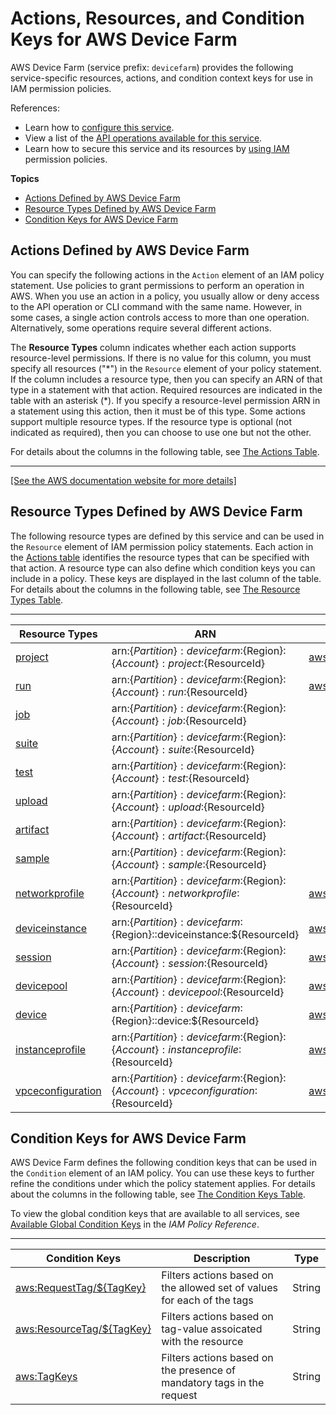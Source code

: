 # Actions, Resources, and Condition Keys for AWS Device Farm<a name="list_awsdevicefarm"></a>

AWS Device Farm \(service prefix: `devicefarm`\) provides the following service\-specific resources, actions, and condition context keys for use in IAM permission policies\.

References:
+ Learn how to [configure this service](https://docs.aws.amazon.com/devicefarm/latest/developerguide/welcome.html)\.
+ View a list of the [API operations available for this service](https://docs.aws.amazon.com/devicefarm/latest/APIReference/API_Operations.html)\.
+ Learn how to secure this service and its resources by [using IAM](https://docs.aws.amazon.com/devicefarm/latest/developerguide/permissions.html) permission policies\.

**Topics**
+ [Actions Defined by AWS Device Farm](#awsdevicefarm-actions-as-permissions)
+ [Resource Types Defined by AWS Device Farm](#awsdevicefarm-resources-for-iam-policies)
+ [Condition Keys for AWS Device Farm](#awsdevicefarm-policy-keys)

## Actions Defined by AWS Device Farm<a name="awsdevicefarm-actions-as-permissions"></a>

You can specify the following actions in the `Action` element of an IAM policy statement\. Use policies to grant permissions to perform an operation in AWS\. When you use an action in a policy, you usually allow or deny access to the API operation or CLI command with the same name\. However, in some cases, a single action controls access to more than one operation\. Alternatively, some operations require several different actions\.

The **Resource Types** column indicates whether each action supports resource\-level permissions\. If there is no value for this column, you must specify all resources \("\*"\) in the `Resource` element of your policy statement\. If the column includes a resource type, then you can specify an ARN of that type in a statement with that action\. Required resources are indicated in the table with an asterisk \(\*\)\. If you specify a resource\-level permission ARN in a statement using this action, then it must be of this type\. Some actions support multiple resource types\. If the resource type is optional \(not indicated as required\), then you can choose to use one but not the other\.

For details about the columns in the following table, see [The Actions Table](reference_policies_actions-resources-contextkeys.md#actions_table)\.


****  
[\[See the AWS documentation website for more details\]](http://docs.aws.amazon.com/IAM/latest/UserGuide/list_awsdevicefarm.html)

## Resource Types Defined by AWS Device Farm<a name="awsdevicefarm-resources-for-iam-policies"></a>

The following resource types are defined by this service and can be used in the `Resource` element of IAM permission policy statements\. Each action in the [Actions table](#awsdevicefarm-actions-as-permissions) identifies the resource types that can be specified with that action\. A resource type can also define which condition keys you can include in a policy\. These keys are displayed in the last column of the table\. For details about the columns in the following table, see [The Resource Types Table](reference_policies_actions-resources-contextkeys.md#resources_table)\.


****  

| Resource Types | ARN | Condition Keys | 
| --- | --- | --- | 
|   [ project ](https://docs.aws.amazon.com/devicefarm/latest/APIReference/API_Project.html)  |  arn:$\{Partition\}:devicefarm:$\{Region\}:$\{Account\}:project:$\{ResourceId\}  |   [ aws:ResourceTag/$\{TagKey\} ](#awsdevicefarm-aws_ResourceTag___TagKey_)   | 
|   [ run ](https://docs.aws.amazon.com/devicefarm/latest/APIReference/API_Run.html)  |  arn:$\{Partition\}:devicefarm:$\{Region\}:$\{Account\}:run:$\{ResourceId\}  |   [ aws:ResourceTag/$\{TagKey\} ](#awsdevicefarm-aws_ResourceTag___TagKey_)   | 
|   [ job ](https://docs.aws.amazon.com/devicefarm/latest/APIReference/API_Job.html)  |  arn:$\{Partition\}:devicefarm:$\{Region\}:$\{Account\}:job:$\{ResourceId\}  |  | 
|   [ suite ](https://docs.aws.amazon.com/devicefarm/latest/APIReference/API_Suite.html)  |  arn:$\{Partition\}:devicefarm:$\{Region\}:$\{Account\}:suite:$\{ResourceId\}  |  | 
|   [ test ](https://docs.aws.amazon.com/devicefarm/latest/APIReference/API_Test.html)  |  arn:$\{Partition\}:devicefarm:$\{Region\}:$\{Account\}:test:$\{ResourceId\}  |  | 
|   [ upload ](https://docs.aws.amazon.com/devicefarm/latest/APIReference/API_Upload.html)  |  arn:$\{Partition\}:devicefarm:$\{Region\}:$\{Account\}:upload:$\{ResourceId\}  |  | 
|   [ artifact ](https://docs.aws.amazon.com/devicefarm/latest/APIReference/API_Artifact.html)  |  arn:$\{Partition\}:devicefarm:$\{Region\}:$\{Account\}:artifact:$\{ResourceId\}  |  | 
|   [ sample ](https://docs.aws.amazon.com/devicefarm/latest/APIReference/API_Sample.html)  |  arn:$\{Partition\}:devicefarm:$\{Region\}:$\{Account\}:sample:$\{ResourceId\}  |  | 
|   [ networkprofile ](https://docs.aws.amazon.com/devicefarm/latest/APIReference/API_NetworkProfile.html)  |  arn:$\{Partition\}:devicefarm:$\{Region\}:$\{Account\}:networkprofile:$\{ResourceId\}  |   [ aws:ResourceTag/$\{TagKey\} ](#awsdevicefarm-aws_ResourceTag___TagKey_)   | 
|   [ deviceinstance ](https://docs.aws.amazon.com/devicefarm/latest/APIReference/API_DeviceInstance.html)  |  arn:$\{Partition\}:devicefarm:$\{Region\}::deviceinstance:$\{ResourceId\}  |   [ aws:ResourceTag/$\{TagKey\} ](#awsdevicefarm-aws_ResourceTag___TagKey_)   | 
|   [ session ](https://docs.aws.amazon.com/devicefarm/latest/APIReference/API_RemoteAccessSession.html)  |  arn:$\{Partition\}:devicefarm:$\{Region\}:$\{Account\}:session:$\{ResourceId\}  |   [ aws:ResourceTag/$\{TagKey\} ](#awsdevicefarm-aws_ResourceTag___TagKey_)   | 
|   [ devicepool ](https://docs.aws.amazon.com/devicefarm/latest/APIReference/API_DevicePool.html)  |  arn:$\{Partition\}:devicefarm:$\{Region\}:$\{Account\}:devicepool:$\{ResourceId\}  |   [ aws:ResourceTag/$\{TagKey\} ](#awsdevicefarm-aws_ResourceTag___TagKey_)   | 
|   [ device ](https://docs.aws.amazon.com/devicefarm/latest/APIReference/API_Device.html)  |  arn:$\{Partition\}:devicefarm:$\{Region\}::device:$\{ResourceId\}  |   [ aws:ResourceTag/$\{TagKey\} ](#awsdevicefarm-aws_ResourceTag___TagKey_)   | 
|   [ instanceprofile ](https://docs.aws.amazon.com/devicefarm/latest/APIReference/API_InstanceProfile.html)  |  arn:$\{Partition\}:devicefarm:$\{Region\}:$\{Account\}:instanceprofile:$\{ResourceId\}  |   [ aws:ResourceTag/$\{TagKey\} ](#awsdevicefarm-aws_ResourceTag___TagKey_)   | 
|   [ vpceconfiguration ](https://docs.aws.amazon.com/devicefarm/latest/APIReference/API_VPCEConfiguration.html)  |  arn:$\{Partition\}:devicefarm:$\{Region\}:$\{Account\}:vpceconfiguration:$\{ResourceId\}  |   [ aws:ResourceTag/$\{TagKey\} ](#awsdevicefarm-aws_ResourceTag___TagKey_)   | 

## Condition Keys for AWS Device Farm<a name="awsdevicefarm-policy-keys"></a>

AWS Device Farm defines the following condition keys that can be used in the `Condition` element of an IAM policy\. You can use these keys to further refine the conditions under which the policy statement applies\. For details about the columns in the following table, see [The Condition Keys Table](reference_policies_actions-resources-contextkeys.md#context_keys_table)\.

To view the global condition keys that are available to all services, see [Available Global Condition Keys](reference_policies_condition-keys.html#AvailableKeys) in the *IAM Policy Reference*\.


****  

| Condition Keys | Description | Type | 
| --- | --- | --- | 
|   [ aws:RequestTag/$\{TagKey\} ](https://docs.aws.amazon.com/IAM/latest/UserGuide/reference_policies_condition-keys.html#condition-keys-requesttag)  | Filters actions based on the allowed set of values for each of the tags | String | 
|   [ aws:ResourceTag/$\{TagKey\} ](https://docs.aws.amazon.com/IAM/latest/UserGuide/reference_policies_condition-keys.html#condition-keys-resourcetag)  | Filters actions based on tag\-value assoicated with the resource | String | 
|   [ aws:TagKeys ](https://docs.aws.amazon.com/IAM/latest/UserGuide/reference_policies_condition-keys.html#condition-keys-tagkeys)  | Filters actions based on the presence of mandatory tags in the request | String | 